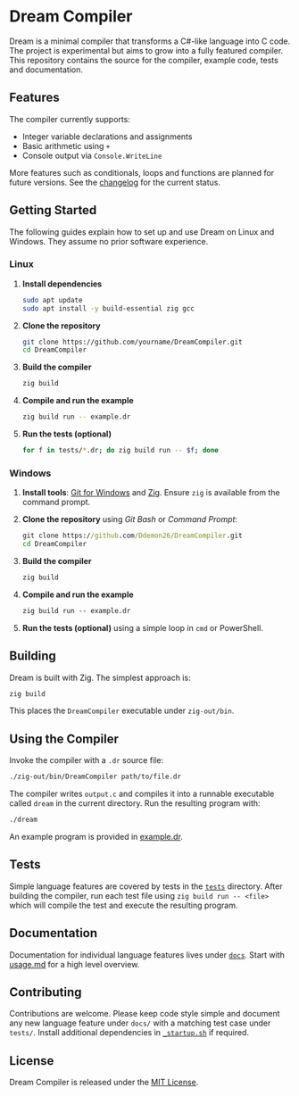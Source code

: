 # Dream Compiler

Dream is a minimal compiler that transforms a C#-like language into C code. The project is experimental but aims to grow into a fully featured compiler. This repository contains the source for the compiler, example code, tests and documentation.

## Features

The compiler currently supports:

- Integer variable declarations and assignments
- Basic arithmetic using `+`
- Console output via `Console.WriteLine`

More features such as conditionals, loops and functions are planned for future versions. See the [changelog](docs/changelog.md) for the current status.

## Getting Started

The following guides explain how to set up and use Dream on Linux and Windows. They assume no prior software experience.

### Linux

1. **Install dependencies**

   ```bash
   sudo apt update
   sudo apt install -y build-essential zig gcc
   ```

2. **Clone the repository**

   ```bash
   git clone https://github.com/yourname/DreamCompiler.git
   cd DreamCompiler
   ```

3. **Build the compiler**

   ```bash
   zig build
   ```

4. **Compile and run the example**

   ```bash
   zig build run -- example.dr
   ```

5. **Run the tests (optional)**

   ```bash
   for f in tests/*.dr; do zig build run -- $f; done
   ```

### Windows

1. **Install tools**: [Git for Windows](https://git-scm.com/) and [Zig](https://ziglang.org/download/). Ensure `zig` is available from the command prompt.

2. **Clone the repository** using *Git Bash* or *Command Prompt*:

   ```cmd
   git clone https://github.com/Ddemon26/DreamCompiler.git
   cd DreamCompiler
   ```

3. **Build the compiler**

   ```cmd
   zig build
   ```

4. **Compile and run the example**

   ```cmd
   zig build run -- example.dr
   ```

5. **Run the tests (optional)** using a simple loop in `cmd` or PowerShell.

## Building

Dream is built with Zig. The simplest approach is:

```bash
zig build
```

This places the `DreamCompiler` executable under `zig-out/bin`.

## Using the Compiler

Invoke the compiler with a `.dr` source file:

```bash
./zig-out/bin/DreamCompiler path/to/file.dr
```

The compiler writes `output.c` and compiles it into a runnable executable called `dream` in the current directory. Run the resulting program with:

```bash
./dream
```

An example program is provided in [example.dr](example.dr).

## Tests

Simple language features are covered by tests in the [`tests`](tests) directory. After building the compiler, run each test file using `zig build run -- <file>` which will compile the test and execute the resulting program.

## Documentation

Documentation for individual language features lives under [`docs`](docs). Start with [usage.md](docs/usage.md) for a high level overview.

## Contributing

Contributions are welcome. Please keep code style simple and document any new language feature under `docs/` with a matching test case under `tests/`. Install additional dependencies in [`_startup.sh`](_startup.sh) if required.

## License

Dream Compiler is released under the [MIT License](LICENSE).

